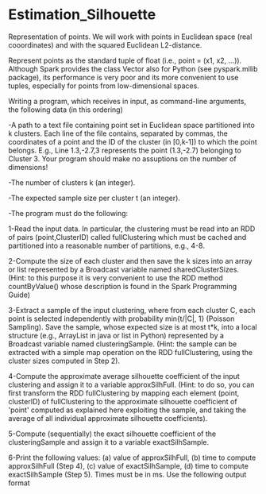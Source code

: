# Estimation_Silhouette

Representation of points. We will work with points in Euclidean space (real cooordinates) and with the squared Euclidean L2-distance.

Represent points as the standard tuple of float (i.e., point = (x1, x2, ...)). Although Spark provides the class Vector also for Python (see pyspark.mllib package), its performance is very poor and its more convenient to use tuples, especially for points from low-dimensional spaces.

Writing a program, which receives in input, as command-line arguments, the following data (in this ordering)

-A path to a text file containing point set in Euclidean space partitioned into k clusters. Each line of the file contains, separated by commas, the coordinates of a point and the ID of the cluster (in [0,k-1]) to which the point belongs. E.g., Line 1.3,-2.7,3 represents the point (1.3,-2.7) belonging to Cluster 3. Your program should make no assuptions on the number of dimensions!

-The number of clusters k (an integer).

-The expected sample size per cluster t (an integer).

-The program must do the following:

1-Read the input data. In particular, the clustering must be read into an RDD of pairs (point,ClusterID) called fullClustering which must be cached and partitioned into a reasonable number of partitions, e.g., 4-8. 

2-Compute the size of each cluster and then save the k sizes into an array or list represented by a Broadcast variable named sharedClusterSizes. (Hint: to this purpose it is very convenient to use the RDD method countByValue() whose description is found in the Spark Programming Guide)

3-Extract a sample of the input clustering, where from each cluster C, each point is selected independently with probability min{t/|C|, 1} (Poisson Sampling). Save the sample, whose expected size is at most t*k, into a local structure (e.g., ArrayList in java or list in Python) represented by a Broadcast variable named clusteringSample. (Hint: the sample can be extracted with a simple map operation on the RDD fullClustering, using the cluster sizes computed in Step 2).

4-Compute the approximate average silhouette coefficient of the input clustering and assign it to a variable approxSilhFull. (Hint: to do so, you can first transform the RDD fullClustering by mapping each element (point, clusterID) of fullClustering to the approximate silhouette coefficient of 'point' computed as explained here exploiting the sample, and taking the average of all individual approximate silhouette coefficients). 

5-Compute (sequentially) the exact silhouette coefficient of the clusteringSample and assign it to a variable exactSilhSample.

6-Print the following values: (a) value of approxSilhFull, (b) time to compute approxSilhFull (Step 4),  (c) value of exactSilhSample, (d) time to compute exactSilhSample (Step 5). Times must be in ms. Use the following output format
